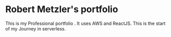 # Robert Metzler's portfolio

This is my Professional portfolio . It uses AWS and ReactJS.
This is the start of my Journey in serverless.
